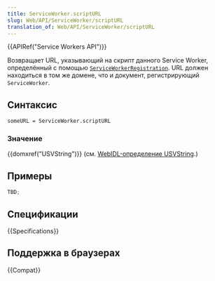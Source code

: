 ```yaml
---
title: ServiceWorker.scriptURL
slug: Web/API/ServiceWorker/scriptURL
translation_of: Web/API/ServiceWorker/scriptURL
---
```


{{APIRef("Service Workers API")}}

Возвращает URL, указывающий на скрипт данного Service Worker, определённый с помощью [`ServiceWorkerRegistration`](/ru/docs/Web/API/ServiceWorkerRegistration). URL должен находиться в том же домене, что и документ, регистрирующий `ServiceWorker`.

## Синтаксис

```
someURL = ServiceWorker.scriptURL
```

### Значение

{{domxref("USVString")}} (см. [WebIDL-определение USVString](http://heycam.github.io/webidl/#idl-USVString).)

## Примеры

```js
TBD;
```

## Спецификации

{{Specifications}}

## Поддержка в браузерах

{{Compat}}
